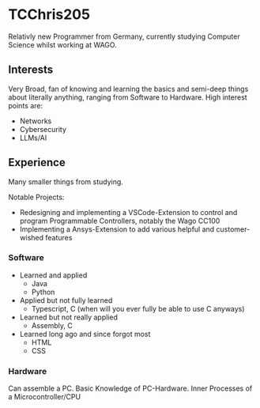 # TCChris205
Relativly new Programmer from Germany, currently studying Computer Science whilst working at WAGO.

## Interests
Very Broad, fan of knowing and learning the basics and semi-deep things about literally anything, 
ranging from Software to Hardware.
High interest points are:

- Networks
- Cybersecurity
- LLMs/AI

## Experience
Many smaller things from studying.

Notable Projects:

- Redesigning and implementing a VSCode-Extension to control and program Programmable Controllers, notably the Wago CC100
- Implementing a Ansys-Extension to add various helpful and customer-wished features

### Software
- Learned and applied
  - Java
  - Python
- Applied but not fully learned
  - Typescript, C (when will you ever fully be able to use C anyways)
- Learned but not really applied
  - Assembly, C
- Learned long ago and since forgot most
  - HTML
  - CSS

### Hardware
Can assemble a PC.
Basic Knowledge of PC-Hardware.
Inner Processes of a Microcontroller/CPU

<!---
TCChris205/TCChris205 is a ✨ special ✨ repository because its `README.md` (this file) appears on your GitHub profile.
You can click the Preview link to take a look at your changes.
--->
